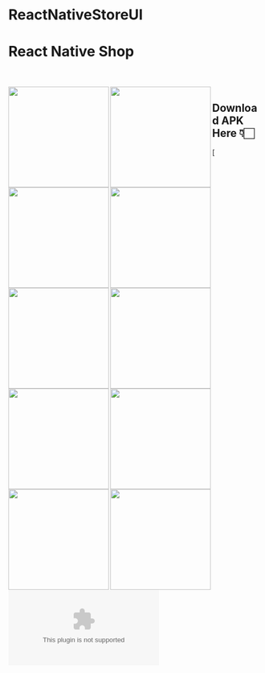 # ReactNativeStoreUI


<h1>React Native Shop</h1>
</br><br>
<div>
  <img align="left" src="github.com/tejasgawali4/ReactNativeStoreUI/blob/main/screenshots/1.png" width="200"/> 
  <img align="left" src="github.com/tejasgawali4/ReactNativeStoreUI/blob/main/screenshots/2.png" width="200"/> 
  <img align="left" src="github.com/tejasgawali4/ReactNativeStoreUI/blob/main/screenshots/3.png" width="200"/> 
  <img align="left" src="github.com/tejasgawali4/ReactNativeStoreUI/blob/main/screenshots/4.png" width="200"/> 
  <img align="left" src="github.com/tejasgawali4/ReactNativeStoreUI/blob/main/screenshots/5.png" width="200"/> 
  <img align="left" src="github.com/tejasgawali4/ReactNativeStoreUI/blob/main/screenshots/6.png" width="200"/> 
  <img align="left" src="github.com/tejasgawali4/ReactNativeStoreUI/blob/main/screenshots/7.png" width="200"/> 
  <img align="left" src="github.com/tejasgawali4/ReactNativeStoreUI/blob/main/screenshots/8.png" width="200"/> 
  <img align="left" src="github.com/tejasgawali4/ReactNativeStoreUI/blob/main/screenshots/9.png" width="200"/> 
  <img align="left" src="github.com/tejasgawali4/ReactNativeStoreUI/blob/main/screenshots/10.png" width="200"/> 
</div>

## Download APK Here 👇🏻

[![APK download](github.com/tejasgawali4/ReactNativeStoreUI/blob/main/app-debug.apk)



